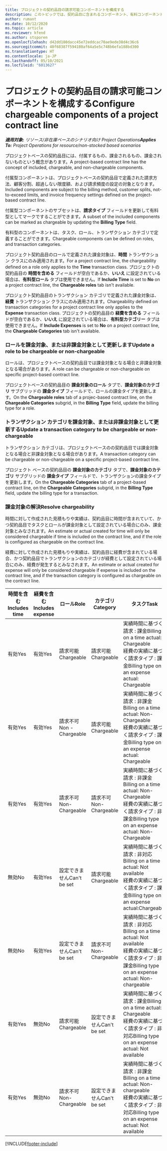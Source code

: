 ```yaml
---
title: プロジェクトの契約品目の請求可能コンポーネントを構成する
description: このトピックでは、契約品目に含まれるコンポーネント、有料コンポーネント、および非有料コンポーネントに関する情報を提供します。
author: rumant
ms.date: 10/12/2020
ms.topic: article
ms.reviewer: kfend
ms.author: stsporen
ms.openlocfilehash: d42dd180dacc45e72eddcac70ae9ede38d4c36c6
ms.sourcegitcommit: 40f68387f594180af64a5e5c748b6efa188bd300
ms.translationtype: HT
ms.contentlocale: ja-JP
ms.lasthandoff: 05/10/2021
ms.locfileid: "6013627"
---
```

# <a name="configure-chargeable-components-of-a-project-contract-line"></a><span data-ttu-id="6e5b4-103">プロジェクトの契約品目の請求可能コンポーネントを構成する</span><span class="sxs-lookup"><span data-stu-id="6e5b4-103">Configure chargeable components of a project contract line</span></span>

<span data-ttu-id="6e5b4-104">_**適用対象:** リソース/非在庫ベースのシナリオ向け Project Operations_</span><span class="sxs-lookup"><span data-stu-id="6e5b4-104">_**Applies To:** Project Operations for resource/non-stocked based scenarios_</span></span>

<span data-ttu-id="6e5b4-105">プロジェクトベースの契約品目には、付属するもの、課金されるもの、課金されないものという概念があります。</span><span class="sxs-lookup"><span data-stu-id="6e5b4-105">A project-based contract line has the concept of included, chargeable, and non-chargeable components.</span></span>

<span data-ttu-id="6e5b4-106">付属型コンポーネントは、プロジェクトベースの契約品目で定義された請求方法、顧客分割、超過しない限度額、および請求頻度の設定の対象となります。</span><span class="sxs-lookup"><span data-stu-id="6e5b4-106">Included components are subject to the billing method, customer splits, not-to-exceed limits, and invoice frequency settings defined on the project-based contract line.</span></span>

<span data-ttu-id="6e5b4-107">付属型コンポーネントのサブセットは、**請求タイプ** フィールドを更新して有料型としてマークですることができます。</span><span class="sxs-lookup"><span data-stu-id="6e5b4-107">A subset of the included components can be marked as chargeable by updating the **Billing Type** field.</span></span>

<span data-ttu-id="6e5b4-108">有料型のコンポーネントは、タスク、ロール、トランザクション カテゴリで定義することができます。</span><span class="sxs-lookup"><span data-stu-id="6e5b4-108">Chargeable components can be defined on roles, and transaction categories.</span></span>

<span data-ttu-id="6e5b4-109">プロジェクト契約品目のロールで定義された課金対象は、**時間** トランザクション クラスにのみ適用されます。</span><span class="sxs-lookup"><span data-stu-id="6e5b4-109">For a project contract line, the chargeability defined on a role only applies to the **Time** transaction class.</span></span> <span data-ttu-id="6e5b4-110">プロジェクトの契約品目の **時間を含める** フィールドが空白であるか、**いいえ** に設定されている場合は、**有料型ロール** タブは使用できません。</span><span class="sxs-lookup"><span data-stu-id="6e5b4-110">If **Include Time** is set to **No** on a project contract line, the **Chargeable roles** tab isn't available.</span></span>

<span data-ttu-id="6e5b4-111">プロジェクト契約品目のトランザクション カテゴリで定義された課金対象は、**経費** トランザクション クラスにのみ適用されます。</span><span class="sxs-lookup"><span data-stu-id="6e5b4-111">Chargeability defined on transaction categories for a project contract line only applies to the **Expense** transaction class.</span></span> <span data-ttu-id="6e5b4-112">プロジェクトの契約品目の **経費を含める** フィールドが空白であるか、**いいえ** に設定されている場合は、**有料型カテゴリー** タブは使用できません。</span><span class="sxs-lookup"><span data-stu-id="6e5b4-112">If **Include Expenses** is set to **No** on a project contract line, the **Chargeable Categories** tab isn't available.</span></span>

### <a name="update-a-role-to-be-chargeable-or-non-chargeable"></a><span data-ttu-id="6e5b4-113">ロールを課金対象、または非課金対象として更新します</span><span class="sxs-lookup"><span data-stu-id="6e5b4-113">Update a role to be chargeable or non-chargeable</span></span>

<span data-ttu-id="6e5b4-114">ロールは、プロジェクトベースの契約品目では課金対象となる場合と非課金対象となる場合があります。</span><span class="sxs-lookup"><span data-stu-id="6e5b4-114">A role can be chargeable or non-chargeable on specific project-based contract line.</span></span>

<span data-ttu-id="6e5b4-115">プロジェクトベースの契約品目の **課金対象のロール** タブで、**課金対象のカテゴリ** サブグリッドの **課金タイプ** フィールドで、ロールの課金タイプを更新します。</span><span class="sxs-lookup"><span data-stu-id="6e5b4-115">On the **Chargeable roles** tab of a projec-based contract line, on the **Chargeable Categories** subgrid, in the **Billing Type** field, update the billing type for a role.</span></span>

### <a name="update-a-transaction-category-to-be-chargeable-or-non-chargeable"></a><span data-ttu-id="6e5b4-116">トランザクション カテゴリを課金対象、または非課金対象として更新する</span><span class="sxs-lookup"><span data-stu-id="6e5b4-116">Update a transaction category to be chargeable or non-chargeable</span></span>

<span data-ttu-id="6e5b4-117">トランザクション カテゴリは、プロジェクトベースのの契約品目では課金対象となる場合と非課金対象となる場合があります。</span><span class="sxs-lookup"><span data-stu-id="6e5b4-117">A transaction category can be chargeable or non-chargeable on a specific project-based contract line.</span></span>

<span data-ttu-id="6e5b4-118">プロジェクト ベースの契約品目の **課金対象のカテゴリ** タブで、**課金対象のカテゴリ** サブグリッドの **課金タイプ** フィールドで、トランザクションの課金タイプを更新します。</span><span class="sxs-lookup"><span data-stu-id="6e5b4-118">On the **Chargeable Categories** tab of a project-based contract line, on the **Chargeable Categories** subgrid, in the **Billing Type** field, update the billing type for a transaction.</span></span>

### <a name="resolve-chargeability"></a><span data-ttu-id="6e5b4-119">課金対象の解決</span><span class="sxs-lookup"><span data-stu-id="6e5b4-119">Resolve chargeability</span></span>

<span data-ttu-id="6e5b4-120">時間に対して作成された見積もりや実績は、契約品目に時間が含まれていて、かつ契約品目でタスクとロールが課金対象として設定されている場合にのみ、課金対象とみなされます。</span><span class="sxs-lookup"><span data-stu-id="6e5b4-120">An estimate or actual created for time will only be considered chargeable if time is included on the contract line, and if the role is configured as chargeable on the contract line.</span></span>

<span data-ttu-id="6e5b4-121">経費に対して作成された見積もりや実績は、契約品目に経費が含まれている場合、かつ契約品目でトランザクションのカテゴリが経費として設定されている場合にのみ、経費が発生するとみなされます。</span><span class="sxs-lookup"><span data-stu-id="6e5b4-121">An estimate or actual created for expense will only be considered chargeable if expense is included on the contract line, and if the transaction category is configured as chargeable on the contract line.</span></span>

| <span data-ttu-id="6e5b4-122">時間を含む</span><span class="sxs-lookup"><span data-stu-id="6e5b4-122">Includes time</span></span> | <span data-ttu-id="6e5b4-123">経費を含む</span><span class="sxs-lookup"><span data-stu-id="6e5b4-123">Includes expense</span></span> | <span data-ttu-id="6e5b4-124">ロール</span><span class="sxs-lookup"><span data-stu-id="6e5b4-124">Role</span></span> | <span data-ttu-id="6e5b4-125">カテゴリ</span><span class="sxs-lookup"><span data-stu-id="6e5b4-125">Category</span></span> | <span data-ttu-id="6e5b4-126">タスク​</span><span class="sxs-lookup"><span data-stu-id="6e5b4-126">Task</span></span> |
| --- | --- | --- | --- | --- |
| <span data-ttu-id="6e5b4-127">有効</span><span class="sxs-lookup"><span data-stu-id="6e5b4-127">Yes</span></span> | <span data-ttu-id="6e5b4-128">有効</span><span class="sxs-lookup"><span data-stu-id="6e5b4-128">Yes</span></span> | <span data-ttu-id="6e5b4-129">請求可能</span><span class="sxs-lookup"><span data-stu-id="6e5b4-129">Chargeable</span></span> | <span data-ttu-id="6e5b4-130">請求可能</span><span class="sxs-lookup"><span data-stu-id="6e5b4-130">Chargeable</span></span> | <span data-ttu-id="6e5b4-131">実績時間に基づく請求 : 課金</span><span class="sxs-lookup"><span data-stu-id="6e5b4-131">Billing on a time actual: Chargeable</span></span> </br><span data-ttu-id="6e5b4-132">経費の実績に基づく請求タイプ : 課金</span><span class="sxs-lookup"><span data-stu-id="6e5b4-132">Billing type on an expense actual: Chargeable</span></span> |
| <span data-ttu-id="6e5b4-133">有効</span><span class="sxs-lookup"><span data-stu-id="6e5b4-133">Yes</span></span> | <span data-ttu-id="6e5b4-134">有効</span><span class="sxs-lookup"><span data-stu-id="6e5b4-134">Yes</span></span> | <span data-ttu-id="6e5b4-135">請求不可</span><span class="sxs-lookup"><span data-stu-id="6e5b4-135">Non - Chargeable</span></span> | <span data-ttu-id="6e5b4-136">請求可能</span><span class="sxs-lookup"><span data-stu-id="6e5b4-136">Chargeable</span></span> | <span data-ttu-id="6e5b4-137">実績時間に基づく請求 : 非課金</span><span class="sxs-lookup"><span data-stu-id="6e5b4-137">Billing on a time actual: Non-Chargeable</span></span> </br><span data-ttu-id="6e5b4-138">経費の実績に基づく請求タイプ : 課金</span><span class="sxs-lookup"><span data-stu-id="6e5b4-138">Billing type on an expense actual: Chargeable</span></span> |
| <span data-ttu-id="6e5b4-139">有効</span><span class="sxs-lookup"><span data-stu-id="6e5b4-139">Yes</span></span> | <span data-ttu-id="6e5b4-140">有効</span><span class="sxs-lookup"><span data-stu-id="6e5b4-140">Yes</span></span> | <span data-ttu-id="6e5b4-141">請求不可</span><span class="sxs-lookup"><span data-stu-id="6e5b4-141">Non-Chargeable</span></span> | <span data-ttu-id="6e5b4-142">請求不可</span><span class="sxs-lookup"><span data-stu-id="6e5b4-142">Non-Chargeable</span></span> | <span data-ttu-id="6e5b4-143">実績時間に基づく請求 : 非課金</span><span class="sxs-lookup"><span data-stu-id="6e5b4-143">Billing on a time actual: Non-Chargeable</span></span> </br><span data-ttu-id="6e5b4-144">経費の実績に基づく請求タイプ : 非課金</span><span class="sxs-lookup"><span data-stu-id="6e5b4-144">Billing type on an expense actual: Non-Chargeable</span></span> |
| <span data-ttu-id="6e5b4-145">無効</span><span class="sxs-lookup"><span data-stu-id="6e5b4-145">No</span></span> | <span data-ttu-id="6e5b4-146">有効</span><span class="sxs-lookup"><span data-stu-id="6e5b4-146">Yes</span></span> | <span data-ttu-id="6e5b4-147">設定できません</span><span class="sxs-lookup"><span data-stu-id="6e5b4-147">Can't be set</span></span> | <span data-ttu-id="6e5b4-148">請求可能</span><span class="sxs-lookup"><span data-stu-id="6e5b4-148">Chargeable</span></span> | <span data-ttu-id="6e5b4-149">実績時間に基づく請求 : 非対応</span><span class="sxs-lookup"><span data-stu-id="6e5b4-149">Billing on a time actual: Not available</span></span> </br><span data-ttu-id="6e5b4-150">経費の実績に基づく請求タイプ : 課金</span><span class="sxs-lookup"><span data-stu-id="6e5b4-150">Billing type on an expense actual:Chargeable</span></span> |
| <span data-ttu-id="6e5b4-151">無効</span><span class="sxs-lookup"><span data-stu-id="6e5b4-151">No</span></span> | <span data-ttu-id="6e5b4-152">有効</span><span class="sxs-lookup"><span data-stu-id="6e5b4-152">Yes</span></span> | <span data-ttu-id="6e5b4-153">設定できません</span><span class="sxs-lookup"><span data-stu-id="6e5b4-153">Can't be set</span></span> | <span data-ttu-id="6e5b4-154">請求不可</span><span class="sxs-lookup"><span data-stu-id="6e5b4-154">Non-Chargeable</span></span> | <span data-ttu-id="6e5b4-155">実績時間に基づく請求 : 非対応</span><span class="sxs-lookup"><span data-stu-id="6e5b4-155">Billing on a time actual: Not available</span></span> </br><span data-ttu-id="6e5b4-156">経費の実績に基づく請求タイプ : 非課金</span><span class="sxs-lookup"><span data-stu-id="6e5b4-156">Billing type on an expense actual: Non-chargeable</span></span> |
| <span data-ttu-id="6e5b4-157">有効</span><span class="sxs-lookup"><span data-stu-id="6e5b4-157">Yes</span></span> | <span data-ttu-id="6e5b4-158">無効</span><span class="sxs-lookup"><span data-stu-id="6e5b4-158">No</span></span> | <span data-ttu-id="6e5b4-159">請求可能</span><span class="sxs-lookup"><span data-stu-id="6e5b4-159">Chargeable</span></span> | <span data-ttu-id="6e5b4-160">設定できません</span><span class="sxs-lookup"><span data-stu-id="6e5b4-160">Can't be set</span></span> | <span data-ttu-id="6e5b4-161">実績時間に基づく請求 : 課金</span><span class="sxs-lookup"><span data-stu-id="6e5b4-161">Billing on a time actual: Chargeable</span></span> </br><span data-ttu-id="6e5b4-162">経費の実績に基づく請求タイプ : 非対応</span><span class="sxs-lookup"><span data-stu-id="6e5b4-162">Billing type on an expense actual: Not available</span></span> |
| <span data-ttu-id="6e5b4-163">有効</span><span class="sxs-lookup"><span data-stu-id="6e5b4-163">Yes</span></span> | <span data-ttu-id="6e5b4-164">無効</span><span class="sxs-lookup"><span data-stu-id="6e5b4-164">No</span></span> | <span data-ttu-id="6e5b4-165">請求不可</span><span class="sxs-lookup"><span data-stu-id="6e5b4-165">Non-Chargeable</span></span> | <span data-ttu-id="6e5b4-166">設定できません</span><span class="sxs-lookup"><span data-stu-id="6e5b4-166">Can't be set</span></span> | <span data-ttu-id="6e5b4-167">実績時間に基づく請求 : 非課金</span><span class="sxs-lookup"><span data-stu-id="6e5b4-167">Billing on a time actual: Non-chargeable</span></span> </br> <span data-ttu-id="6e5b4-168">経費の実績に基づく請求タイプ : 非対応</span><span class="sxs-lookup"><span data-stu-id="6e5b4-168">Billing type on an expense actual: Not available</span></span> |


[!INCLUDE[footer-include](../includes/footer-banner.md)]
